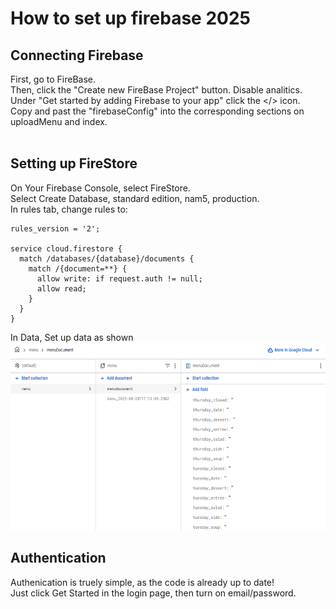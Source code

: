# How to set up firebase 2025

## Connecting Firebase
First, go to <a src="https://console.firebase.google.com/">FireBase</a>.<br>
Then, click the "Create new FireBase Project" button. Disable analitics. <br>
Under "Get started by adding Firebase to your app" click the </> icon.<br>
Copy and past the "firebaseConfig" into the corresponding sections on uploadMenu and index.<br>
<br>

## Setting up FireStore
On Your Firebase Console, select FireStore.<br>
Select Create Database, standard edition, nam5, production.<br>
In rules tab, change rules to:<br>
```
rules_version = '2';

service cloud.firestore {
  match /databases/{database}/documents {
    match /{document=**} {
      allow write: if request.auth != null;
      allow read;
    }
  }
}
```
In Data, Set up data as shown<br>
<img src="./mdimages/DBSetup.png" height="300px" width="600px">
<br>

## Authentication
Authenication is truely simple, as the code is already up to date!<br>
Just click Get Started in the login page, then turn on email/password.